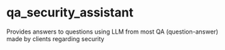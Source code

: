 # qa_security_assistant
Provides answers to questions using LLM from most QA (question-answer) made by clients regarding security
